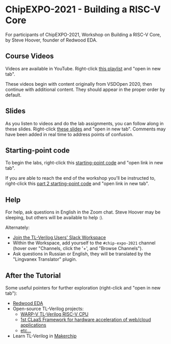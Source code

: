 # ChipEXPO-2021 - Building a RISC-V Core

For participants of ChipEXPO-2021, Workshop on Building a RISC-V Core, by Steve Hoover, founder of Redwood EDA.

## Course Videos

Videos are available in YouTube. Right-click [this playlist](https://www.youtube.com/playlist?list=PL5hpwuXY8Xeah39tNi81vQBMEUSbrsqAe) and "open in new tab".

These videos begin with content originally from VSDOpen 2020, then continue with additional content. They should appear in the proper order by default.

## Slides

As you listen to videos and do the lab assignments, you can follow along in these slides. Right-click [these slides](https://drive.google.com/file/d/1qpelF9nJ1VFkRIxKEfNy604nX93vkP4c/view?usp=sharing) and "open in new tab". Comments may have been added in real time to address points of confusion.

## Starting-point code

[comment]: <> (Use a link below to open the starting-point code for the CPU labs. Choose a link based on the month of your birth to help us distribute the load, and use "Open link in new tab" from the right-click pull-down menu.)

To begin the labs, right-click this [starting-point code](https://makerchip.com/sandbox?code_url=https:%2F%2Fraw.githubusercontent.com%2Fstevehoover%2FVSDOpen2020_TLV_RISC-V_Tutorial%2Fmaster%2Fstarting_point.tlv) and "open link in new tab".

If you are able to reach the end of the workshop you'll be instructed to, right-click this [part 2 starting-point code](xxx) and "open link in new tab".

## Help

For help, ask questions in English in the Zoom chat. Steve Hoover may be sleeping, but others will be available to help :).

Alternately:

  - [Join the TL-Verilog Users' Slack Workspace](https://join.slack.com/t/tl-verilog-users/shared_invite/zt-4fatipnr-dmDgkbzrCe0ZRLOOVm89gA)
  - Within the Workspace, add yourself to the `#chip-expo-2021` channel (hover over "Channels, click the '+', and "Browse Channels").
  - Ask questions in Russian or English, they will be translated by the "Lingvanex Translator" plugin.


## After the Tutorial

Some useful pointers for further exploration (right-click and "open in new tab"):

  - [Redwood EDA](https://redwoodeda.com)
  - Open-source TL-Verilog projects:
    - [WARP-V TL-Verilog RISC-V CPU](https://github.com/stevehoover/warp-v)
    - [1st CLaaS Framework for hardware acceleration of web/cloud applications](https://github.com/stevehoover/1st-CLaaS)
    - [etc...](https://github.com/stevehoover)
  - Learn TL-Verilog in [Makerchip](https://makerchip.com)
 
